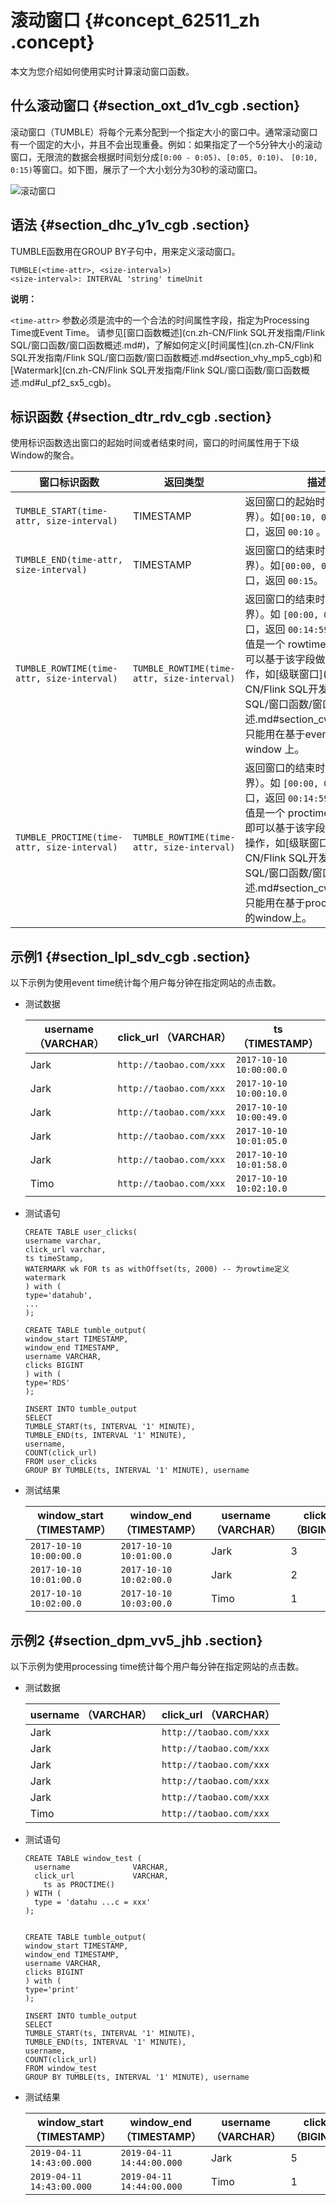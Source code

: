 # 滚动窗口 {#concept_62511_zh .concept}

本文为您介绍如何使用实时计算滚动窗口函数。

## 什么滚动窗口 {#section_oxt_d1v_cgb .section}

滚动窗口（TUMBLE）将每个元素分配到一个指定大小的窗口中。通常滚动窗口有一个固定的大小，并且不会出现重叠。例如：如果指定了一个5分钟大小的滚动窗口，无限流的数据会根据时间划分成`[0:00 - 0:05)`、`[0:05, 0:10)`、 `[0:10, 0:15)`等窗口。如下图，展示了一个大小划分为30秒的滚动窗口。

![滚动窗口](http://static-aliyun-doc.oss-cn-hangzhou.aliyuncs.com/assets/img/40912/155497166734298_zh-CN.png)

## 语法 {#section_dhc_y1v_cgb .section}

TUMBLE函数用在GROUP BY子句中，用来定义滚动窗口。

```language-sql
TUMBLE(<time-attr>, <size-interval>)
<size-interval>: INTERVAL 'string' timeUnit

```

**说明：** 

 `<time-attr>` 参数必须是流中的一个合法的时间属性字段，指定为Processing Time或Event Time。 请参见[窗口函数概述](cn.zh-CN/Flink SQL开发指南/Flink SQL/窗口函数/窗口函数概述.md#)，了解如何定义[时间属性](cn.zh-CN/Flink SQL开发指南/Flink SQL/窗口函数/窗口函数概述.md#section_vhy_mp5_cgb)和[Watermark](cn.zh-CN/Flink SQL开发指南/Flink SQL/窗口函数/窗口函数概述.md#ul_pf2_sx5_cgb)。

## 标识函数 {#section_dtr_rdv_cgb .section}

使用标识函数选出窗口的起始时间或者结束时间，窗口的时间属性用于下级Window的聚合。

|窗口标识函数|返回类型|描述|
|------|----|--|
|`TUMBLE_START(time-attr, size-interval)`|TIMESTAMP|返回窗口的起始时间（包含边界）。如`[00:10, 00:15)`的窗口，返回 `00:10` 。|
|`TUMBLE_END(time-attr, size-interval)`|TIMESTAMP|返回窗口的结束时间（包含边界）。如`[00:00, 00:15]` 的窗口，返回 `00:15`。|
|`TUMBLE_ROWTIME(time-attr, size-interval)`|`TUMBLE_ROWTIME(time-attr, size-interval)`|返回窗口的结束时间（不包含边界）。如 `[00:00, 00:15]` 的窗口，返回 `00:14:59.999` 。返回值是一个 rowtime attribute，即可以基于该字段做时间属性的操作，如[级联窗口](cn.zh-CN/Flink SQL开发指南/Flink SQL/窗口函数/窗口函数概述.md#section_cwf_1kt_jhb)。只能用在基于event time 的window 上。|
|`TUMBLE_PROCTIME(time-attr, size-interval)`|`TUMBLE_ROWTIME(time-attr, size-interval)`|返回窗口的结束时间（不包含边界）。如 `[00:00, 00:15]` 的窗口，返回 `00:14:59.999` 。返回值是一个 proctime attribute，即可以基于该字段做时间属性的操作，如[级联窗口](cn.zh-CN/Flink SQL开发指南/Flink SQL/窗口函数/窗口函数概述.md#section_cwf_1kt_jhb)。 只能用在基于processing time 的window上。|

## 示例1 {#section_lpl_sdv_cgb .section}

以下示例为使用event time统计每个用户每分钟在指定网站的点击数。

-   测试数据

    |username （VARCHAR）|click\_url （VARCHAR）|ts （TIMESTAMP）|
    |------------------|--------------------|--------------|
    |Jark|`http://taobao.com/xxx`|`2017-10-10 10:00:00.0`|
    |Jark|`http://taobao.com/xxx`|`2017-10-10 10:00:10.0`|
    |Jark|`http://taobao.com/xxx`|`2017-10-10 10:00:49.0`|
    |Jark|`http://taobao.com/xxx`|`2017-10-10 10:01:05.0`|
    |Jark|`http://taobao.com/xxx`|`2017-10-10 10:01:58.0`|
    |Timo|`http://taobao.com/xxx`|`2017-10-10 10:02:10.0`|

-   测试语句

    ```language-SQL
    CREATE TABLE user_clicks(
    username varchar,
    click_url varchar,
    ts timeStamp,
    WATERMARK wk FOR ts as withOffset(ts, 2000) -- 为rowtime定义watermark
    ) with (
    type='datahub',
    ...
    );
    
    CREATE TABLE tumble_output(
    window_start TIMESTAMP,
    window_end TIMESTAMP,
    username VARCHAR,
    clicks BIGINT
    ) with (
    type='RDS'
    );
    
    INSERT INTO tumble_output
    SELECT
    TUMBLE_START(ts, INTERVAL '1' MINUTE),
    TUMBLE_END(ts, INTERVAL '1' MINUTE),
    username,
    COUNT(click_url)
    FROM user_clicks
    GROUP BY TUMBLE(ts, INTERVAL '1' MINUTE), username
    
    ```

-   测试结果

    |window\_start （TIMESTAMP）|window\_end （TIMESTAMP）|username （VARCHAR）|clicks （BIGINT）|
    |-------------------------|-----------------------|------------------|---------------|
    |`2017-10-10 10:00:00.0`|`2017-10-10 10:01:00.0`|Jark|3|
    |`2017-10-10 10:01:00.0`|`2017-10-10 10:02:00.0`|Jark|2|
    |`2017-10-10 10:02:00.0`|`2017-10-10 10:03:00.0`|Timo|1|


## 示例2 {#section_dpm_vv5_jhb .section}

以下示例为使用processing time统计每个用户每分钟在指定网站的点击数。

-   测试数据

    |username （VARCHAR）|click\_url （VARCHAR）|
    |------------------|--------------------|
    |Jark|`http://taobao.com/xxx`|
    |Jark|`http://taobao.com/xxx`|
    |Jark|`http://taobao.com/xxx`|
    |Jark|`http://taobao.com/xxx`|
    |Jark|`http://taobao.com/xxx`|
    |Timo|`http://taobao.com/xxx`|

-   测试语句

    ```language-SQL
    CREATE TABLE window_test (
      username              VARCHAR,
      click_url             VARCHAR,
        ts as PROCTIME()
    ) WITH (
      type = 'datahu ...c = xxx'
    );
    
    
    CREATE TABLE tumble_output(
    window_start TIMESTAMP,
    window_end TIMESTAMP,
    username VARCHAR,
    clicks BIGINT
    ) with (
    type='print'
    );
    
    INSERT INTO tumble_output
    SELECT
    TUMBLE_START(ts, INTERVAL '1' MINUTE),
    TUMBLE_END(ts, INTERVAL '1' MINUTE),
    username,
    COUNT(click_url)
    FROM window_test
    GROUP BY TUMBLE(ts, INTERVAL '1' MINUTE), username
    ```

-   测试结果

    |window\_start （TIMESTAMP）|window\_end （TIMESTAMP）|username （VARCHAR）|clicks （BIGINT）|
    |-------------------------|-----------------------|------------------|---------------|
    |`2019-04-11 14:43:00.000`|`2019-04-11 14:44:00.000`|Jark|5|
    |`2019-04-11 14:43:00.000`|`2019-04-11 14:44:00.000`|Timo|1|


